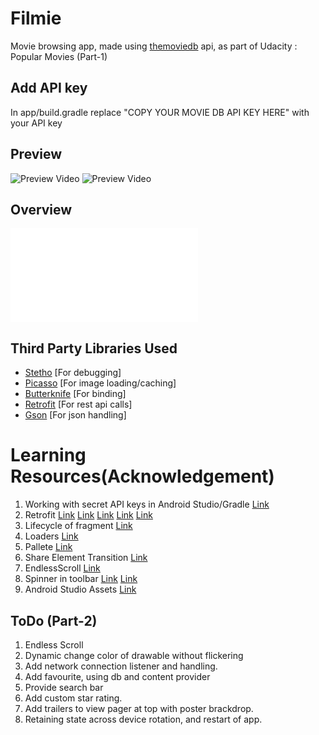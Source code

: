 # Filmie
Movie browsing app, made using [themoviedb](https://www.themoviedb.org/) api,
as part of Udacity : Popular Movies (Part-1)

## Add API key
In app/build.gradle replace "COPY YOUR MOVIE DB API KEY HERE" with your API key 


## Preview
![Preview Video](../master/preview/filmie1.gif)   ![Preview Video](../master/preview/filmie2.gif)

## Overview
![Implementation](../master/Implementation.txt)

## Third Party Libraries Used

- [Stetho](https://github.com/facebook/stetho) [For debugging]
- [Picasso](http://square.github.io/picasso/) [For image loading/caching]
- [Butterknife](http://jakewharton.github.io/butterknife/) [For binding]
- [Retrofit](http://square.github.io/retrofit/) [For rest api calls]
- [Gson](http://mvnrepository.com/artifact/com.squareup.retrofit/converter-gson/2.0.0-beta1) [For json handling]

# Learning Resources(Acknowledgement)

1. Working with secret API keys in Android Studio/Gradle 
[Link](http://www.rainbowbreeze.it/environmental-variables-api-key-and-secret-buildconfig-and-android-studio/
)
2. Retrofit
[Link](http://square.github.io/retrofit/)
[Link](http://www.vogella.com/tutorials/Retrofit/article.html)
[Link](https://bekk.github.io/android101/pages/retrofit.html)
[Link](http://blog.robinchutaux.com/blog/a-smart-way-to-use-retrofit/)
[Link](https://guides.codepath.com/android/Consuming-APIs-with-Retrofit)
3. Lifecycle of fragment 
[Link](http://www.javacodegeeks.com/2013/06/android-fragment-lifecycle-multiple-screen-support.html)
4. Loaders
[Link](http://www.androiddesignpatterns.com/2012/08/implementing-loaders.html)
5. Pallete
[Link](https://github.com/codepath/android_guides/wiki/Dynamic-Color-using-Palettes)
6. Share Element Transition
[Link](https://github.com/codepath/android_guides/wiki/Shared-Element-Activity-Transition)
7. EndlessScroll
[Link](https://github.com/codepath/android_guides/wiki/Endless-Scrolling-with-AdapterViews-and-RecyclerView)
8. Spinner in toolbar
[Link](http://android-pratap.blogspot.in/2015/01/spinner-in-toolbar-example-in-android.html)
[Link](https://dabx.io/2015/01/02/material-design-spinner-toolbar-style-fix/)
9. Android Studio Assets
[Link](https://romannurik.github.io/AndroidAssetStudio/index.html)

## ToDo (Part-2)
1. Endless Scroll
2. Dynamic change color of drawable without flickering
3. Add network connection listener and handling.
4. Add favourite, using db and content provider
5. Provide search bar
6. Add custom star rating.
7. Add trailers to view pager at top with poster brackdrop.
8. Retaining state across device rotation, and restart of app.